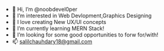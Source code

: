- 👋 Hi, I’m @noobdevel0per
- 👀 I’m interested in Web Devlopment,Graphics Designing
- 💖 I love creating New UX/UI concepts
- 🌱 I’m currently learning MERN Stack!
- 💞️ I’m looking for some good opportunities to forw for/with!
- 📫 salilchauhdary18@gmail.com


